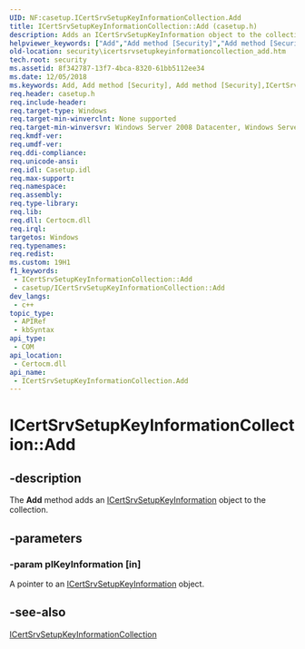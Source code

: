 ```yaml
---
UID: NF:casetup.ICertSrvSetupKeyInformationCollection.Add
title: ICertSrvSetupKeyInformationCollection::Add (casetup.h)
description: Adds an ICertSrvSetupKeyInformation object to the collection.
helpviewer_keywords: ["Add","Add method [Security]","Add method [Security]","ICertSrvSetupKeyInformationCollection interface","ICertSrvSetupKeyInformationCollection interface [Security]","Add method","ICertSrvSetupKeyInformationCollection.Add","ICertSrvSetupKeyInformationCollection::Add","casetup/ICertSrvSetupKeyInformationCollection::Add","security.icertsrvsetupkeyinformationcollection_add"]
old-location: security\icertsrvsetupkeyinformationcollection_add.htm
tech.root: security
ms.assetid: 8f342787-13f7-4bca-8320-61bb5112ee34
ms.date: 12/05/2018
ms.keywords: Add, Add method [Security], Add method [Security],ICertSrvSetupKeyInformationCollection interface, ICertSrvSetupKeyInformationCollection interface [Security],Add method, ICertSrvSetupKeyInformationCollection.Add, ICertSrvSetupKeyInformationCollection::Add, casetup/ICertSrvSetupKeyInformationCollection::Add, security.icertsrvsetupkeyinformationcollection_add
req.header: casetup.h
req.include-header: 
req.target-type: Windows
req.target-min-winverclnt: None supported
req.target-min-winversvr: Windows Server 2008 Datacenter, Windows Server 2008 Enterprise [desktop apps only]
req.kmdf-ver: 
req.umdf-ver: 
req.ddi-compliance: 
req.unicode-ansi: 
req.idl: Casetup.idl
req.max-support: 
req.namespace: 
req.assembly: 
req.type-library: 
req.lib: 
req.dll: Certocm.dll
req.irql: 
targetos: Windows
req.typenames: 
req.redist: 
ms.custom: 19H1
f1_keywords:
 - ICertSrvSetupKeyInformationCollection::Add
 - casetup/ICertSrvSetupKeyInformationCollection::Add
dev_langs:
 - c++
topic_type:
 - APIRef
 - kbSyntax
api_type:
 - COM
api_location:
 - Certocm.dll
api_name:
 - ICertSrvSetupKeyInformationCollection.Add
---
```


# ICertSrvSetupKeyInformationCollection::Add


## -description

The <b>Add</b> method adds an <a href="/windows/desktop/api/casetup/nn-casetup-icertsrvsetupkeyinformation">ICertSrvSetupKeyInformation</a> object to the collection.

## -parameters

### -param pIKeyInformation [in]

A pointer to an <a href="/windows/desktop/api/casetup/nn-casetup-icertsrvsetupkeyinformation">ICertSrvSetupKeyInformation</a> object.

## -see-also

<a href="/windows/desktop/api/casetup/nn-casetup-icertsrvsetupkeyinformationcollection">ICertSrvSetupKeyInformationCollection</a>